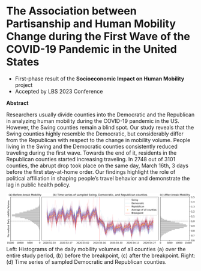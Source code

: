 # The Association between Partisanship and Human Mobility Change during the First Wave of the COVID-19 Pandemic in the United States

- First-phase result of the **Socioeconomic Impact on Human Mobility** project
- Accepted by LBS 2023 Conference


**Abstract**

Researchers usually divide counties into the Democratic and the Republican in analyzing human mobility during the COVID-19 pandemic in the US. However, the Swing counties remain a blind spot. Our study reveals that the Swing counties highly resemble the Democratic, but considerably differ from the Republican with respect to the change in mobility volume. People living in the Swing and the Democratic counties consistently reduced traveling during the first wave. Towards the end of it, residents in the Republican counties started increasing traveling. In 2748 out of 3101 counties, the abrupt drop took place on the same day, March 16th, 3 days before the first stay-at-home order. Our findings highlight the role of political affiliation in shaping people’s travel behavior and demonstrate the lag in public health policy.

![scaled_mobility_2020](plots/scaled_mobility_2020.png)
Left: Histograms of the daily mobility volumes of all counties (a) over the entire study period, (b) before the breakpoint, (c) after the breakpoint. Right: (d) Time series of sampled Democratic and Republican counties.

